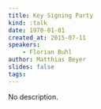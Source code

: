 ```yaml
---
title: Key Signing Party
kind: :talk
date: 1970-01-01
created_at: 2015-07-11
speakers:
    - Florian Buhl
author: Matthias Beyer
slides: false
tags:
---
```


No description.
